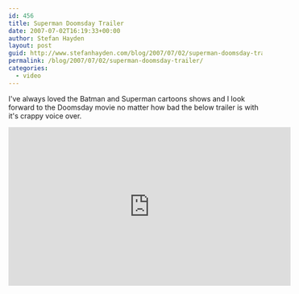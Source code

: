```yaml
---
id: 456
title: Superman Doomsday Trailer
date: 2007-07-02T16:19:33+00:00
author: Stefan Hayden
layout: post
guid: http://www.stefanhayden.com/blog/2007/07/02/superman-doomsday-trailer/
permalink: /blog/2007/07/02/superman-doomsday-trailer/
categories:
  - video
---
```

I've always loved the Batman and Superman cartoons shows and I look forward to the Doomsday movie no matter how bad the below trailer is with it's crappy voice over.

<iframe width="560" height="315" src="https://www.youtube.com/embed/l3keuiWzY-Q" title="YouTube video player" frameborder="0" allow="accelerometer; autoplay; clipboard-write; encrypted-media; gyroscope; picture-in-picture" allowfullscreen></iframe>